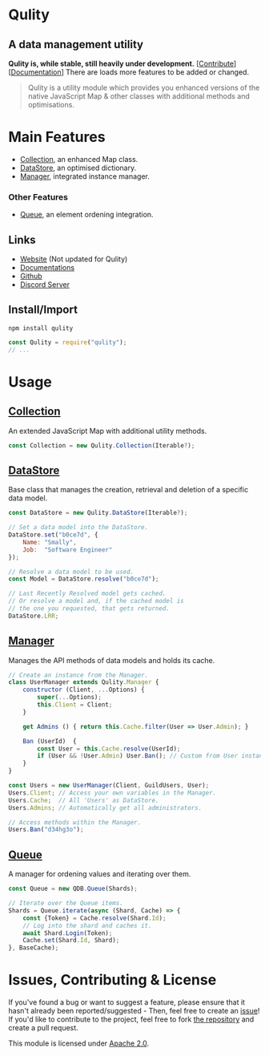 
# Qulity
## A data management utility

**Qulity is, while stable, still heavily under development.** [[Contribute](#issues-contributing--license)] [[Documentation](https://github.com/QSmally/Qulity/blob/master/Documentation/Index.md)]
There are loads more features to be added or changed.

> Qulity is a utility module which provides you enhanced versions of the native JavaScript Map & other classes with additional methods and optimisations.


# Main Features
* [Collection](https://github.com/QSmally/Qulity/blob/master/Documentation/Collection.md), an enhanced Map class.
* [DataStore](https://github.com/QSmally/Qulity/blob/master/Documentation/DataStore.md), an optimised dictionary.
* [Manager](https://github.com/QSmally/Qulity/blob/master/Documentation/Manager.md), integrated instance manager.

### Other Features
* [Queue](https://github.com/QSmally/Qulity/blob/master/Documentation/Queue.md), an element ordening integration.

## Links
* [Website](https://qdb.qbot.eu/) (Not updated for Qulity)
* [Documentations](https://github.com/QSmally/Qulity/blob/master/Documentation/Index.md)
* [Github](https://github.com/QSmally/Qulity)
* [Discord Server](https://qdb.qbot.eu/discord)

## Install/Import
`npm install qulity`
```js
const Qulity = require("qulity");
// ...
```


# Usage

## [Collection](https://github.com/QSmally/Qulity/blob/master/Documentation/Collection.md)
An extended JavaScript Map with additional utility methods.
```js
const Collection = new Qulity.Collection(Iterable?);
```

## [DataStore](https://github.com/QSmally/Qulity/blob/master/Documentation/DataStore.md)
Base class that manages the creation, retrieval and deletion of a specific data model.
```js
const DataStore = new Qulity.DataStore(Iterable?);

// Set a data model into the DataStore.
DataStore.set("b0ce7d", {
    Name: "Smally",
    Job:  "Software Engineer"
});

// Resolve a data model to be used.
const Model = DataStore.resolve("b0ce7d");

// Last Recently Resolved model gets cached.
// Or resolve a model and, if the cached model is
// the one you requested, that gets returned.
DataStore.LRR;
```

## [Manager](https://github.com/QSmally/Qulity/blob/master/Documentation/Manager.md)
Manages the API methods of data models and holds its cache.
```js
// Create an instance from the Manager.
class UserManager extends Qulity.Manager {
    constructor (Client, ...Options) {
        super(...Options);
        this.Client = Client;
    }

    get Admins () { return this.Cache.filter(User => User.Admin); }

    Ban (UserId)  {
        const User = this.Cache.resolve(UserId);
        if (User && !User.Admin) User.Ban(); // Custom from User instance.
    }
}

const Users = new UserManager(Client, GuildUsers, User);
Users.Client; // Access your own variables in the Manager.
Users.Cache;  // All 'Users' as DataStore.
Users.Admins; // Automatically get all administrators.

// Access methods within the Manager.
Users.Ban("d34hg3o");
```

## [Queue](https://github.com/QSmally/Qulity/blob/master/Documentation/Queue.md)
A manager for ordening values and iterating over them.
```js
const Queue = new QDB.Queue(Shards);

// Iterate over the Queue items.
Shards = Queue.iterate(async (Shard, Cache) => {
    const {Token} = Cache.resolve(Shard.Id);
    // Log into the shard and caches it.
    await Shard.Login(Token);
    Cache.set(Shard.Id, Shard);
}, BaseCache);
```

# Issues, Contributing & License
If you've found a bug or want to suggest a feature, please ensure that it hasn't already been reported/suggested - Then, feel free to create an [issue](https://github.com/QSmally/Qulity/issues)! If you'd like to contribute to the project, feel free to fork [the repository](https://github.com/QSmally/Qulity) and create a pull request.

This module is licensed under [Apache 2.0](http://www.apache.org/licenses/LICENSE-2.0).
